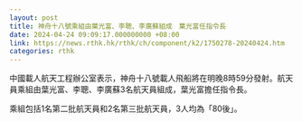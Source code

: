 ```yaml
---
layout: post
title: 神舟十八號乘組由葉光富、李聰、李廣蘇組成　葉光富任指令長
date: 2024-04-24 09:09:17.000000000 +08:00
link: https://news.rthk.hk/rthk/ch/component/k2/1750278-20240424.htm
categories: rthk
---
```


中國載人航天工程辦公室表示，神舟十八號載人飛船將在明晚8時59分發射。航天員乘組由葉光富、李聰、李廣蘇3名航天員組成，葉光富擔任指令長。

乘組包括1名第二批航天員和2名第三批航天員，3人均為「80後」。
